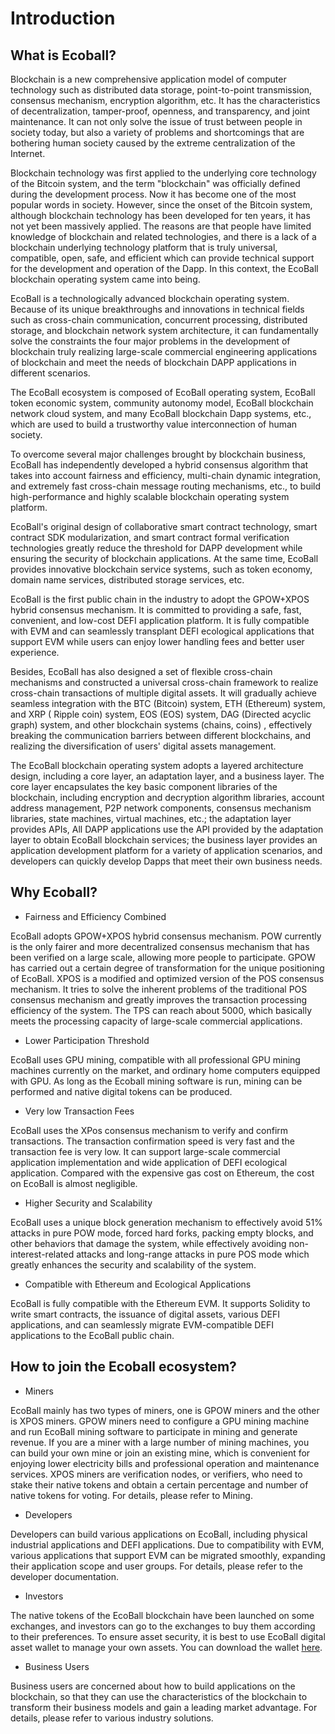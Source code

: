 # Introduction

## What is Ecoball?

Blockchain is a new comprehensive application model of computer technology such as distributed data storage, point-to-point transmission, consensus mechanism, encryption algorithm, etc. It has the characteristics of decentralization, tamper-proof, openness, and transparency, and joint maintenance. It can not only solve the issue of trust between people in society today, but also a variety of problems and shortcomings that are bothering human society caused by the extreme centralization of the Internet. 

Blockchain technology was first applied to the underlying core technology of the Bitcoin system, and the term "blockchain" was officially defined during the development process. Now it has become one of the most popular words in society. However, since the onset of the Bitcoin system, although blockchain technology has been developed for ten years, it has not yet been massively applied. The reasons are that people have limited knowledge of blockchain and related technologies, and  there is a lack of a blockchain underlying technology platform that is truly universal, compatible, open, safe, and efficient which can provide technical support for the development and operation of the Dapp. In this context, the EcoBall blockchain operating system came into being.

EcoBall is a technologically advanced blockchain operating system. Because of its unique breakthroughs and innovations in technical fields such as cross-chain communication, concurrent processing, distributed storage, and blockchain network system architecture, it can fundamentally solve the constraints the four major problems in the development of blockchain truly realizing large-scale commercial engineering applications of blockchain and meet the needs of blockchain DAPP applications in different scenarios.

The EcoBall ecosystem is composed of EcoBall operating system, EcoBall token economic system, community autonomy model, EcoBall blockchain network cloud system, and many EcoBall blockchain Dapp systems, etc., which are used to build a trustworthy value interconnection of human society. 

To overcome several major challenges brought by blockchain business, EcoBall has independently developed a hybrid consensus algorithm that takes into account fairness and efficiency, multi-chain dynamic integration, and extremely fast cross-chain message routing mechanisms, etc., to build high-performance and highly scalable blockchain operating system platform. 


EcoBall's original design of collaborative smart contract technology, smart contract SDK modularization, and smart contract formal verification technologies greatly reduce the threshold for DAPP development while ensuring the security of blockchain applications. At the same time, EcoBall provides innovative blockchain service systems, such as token economy, domain name services, distributed storage services, etc.

EcoBall is the first public chain in the industry to adopt the GPOW+XPOS hybrid consensus mechanism. It is committed to providing a safe, fast, convenient, and low-cost DEFI application platform. It is fully compatible with EVM and can seamlessly transplant DEFI ecological applications that support EVM while users can enjoy lower handling fees and better user experience.

Besides, EcoBall has also designed a set of flexible cross-chain mechanisms and constructed a universal cross-chain framework to realize cross-chain transactions of multiple digital assets. It will gradually achieve seamless integration with the BTC (Bitcoin) system, ETH (Ethereum) system, and XRP ( Ripple coin) system, EOS (EOS) system, DAG (Directed acyclic graph) system, and other blockchain systems (chains, coins) , effectively breaking the communication barriers between different blockchains, and realizing the diversification of users' digital assets management.

The EcoBall blockchain operating system adopts a layered architecture design, including a core layer, an adaptation layer, and a business layer. The core layer encapsulates the key basic component libraries of the blockchain, including encryption and decryption algorithm libraries, account address management, P2P network components, consensus mechanism libraries, state machines, virtual machines, etc.; the adaptation layer provides APIs, All DAPP applications use the API provided by the adaptation layer to obtain EcoBall blockchain services; the business layer provides an application development platform for a variety of application scenarios, and developers can quickly develop Dapps that meet their own business needs.

## Why Ecoball?

- Fairness and Efficiency Combined

EcoBall adopts GPOW+XPOS hybrid consensus mechanism. POW  currently is the only fairer and more decentralized consensus mechanism that has been verified on a large scale, allowing more people to participate. GPOW has carried out a certain degree of transformation for the unique positioning of EcoBall. XPOS is a modified and optimized version of the POS consensus mechanism. It tries to solve the inherent problems of the traditional POS consensus mechanism and greatly improves the transaction processing efficiency of the system. The TPS can reach about 5000, which basically meets the processing capacity of large-scale commercial applications.

- Lower Participation Threshold

EcoBall uses GPU mining, compatible with all professional GPU mining machines currently on the market, and ordinary home computers equipped with GPU. As long as the Ecoball mining software is run, mining can be performed and native digital tokens can be produced.

- Very low Transaction Fees

EcoBall uses the XPos consensus mechanism to verify and confirm transactions. The transaction confirmation speed is very fast and the transaction fee is very low. It can support large-scale commercial application implementation and wide application of DEFI ecological application. Compared with the expensive gas cost on Ethereum, the cost on EcoBall is almost negligible.

- Higher Security and Scalability

EcoBall uses a unique block generation mechanism to effectively avoid 51% attacks in pure POW mode, forced hard forks, packing empty blocks, and other behaviors that damage the system, while effectively avoiding non-interest-related attacks and long-range attacks in pure POS mode which greatly enhances the security and scalability of the system.

- Compatible with Ethereum and Ecological Applications

EcoBall is fully compatible with the Ethereum EVM. It supports Solidity to write smart contracts, the issuance of digital assets, various DEFI applications, and can seamlessly migrate EVM-compatible DEFI applications to the EcoBall public chain.


## How to join the Ecoball ecosystem?

- Miners

EcoBall mainly has two types of miners, one is GPOW miners and the other is XPOS miners. GPOW miners need to configure a GPU mining machine and run EcoBall mining software to participate in mining and generate revenue. If you are a miner with a large number of mining machines, you can build your own mine or join an existing mine, which is convenient for enjoying lower electricity bills and professional operation and maintenance services. XPOS miners are verification nodes, or verifiers, who need to stake their native tokens and obtain a certain percentage and number of native tokens for voting. For details, please refer to Mining.

- Developers

Developers can build various applications on EcoBall, including physical industrial applications and DEFI applications. Due to compatibility with EVM, various applications that support EVM can be migrated smoothly, expanding their application scope and user groups. For details, please refer to the developer documentation.

- Investors

The native tokens of the EcoBall blockchain have been launched on some exchanges, and investors can go to the exchanges to buy them according to their preferences. To ensure asset security, it is best to use EcoBall digital asset wallet to manage your own assets. You can download the wallet [here](http://www.github.com/ecoballorg/mobilewallet).

- Business Users

Business users are concerned about how to build applications on the blockchain, so that they can use the characteristics of the blockchain to transform their business models and gain a leading market advantage. For details, please refer to various industry solutions.




